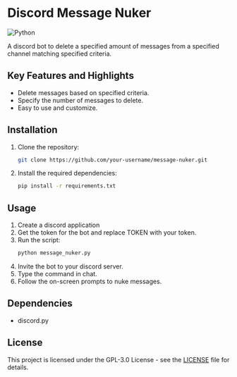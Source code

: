 # Discord Message Nuker

![Python](https://img.shields.io/badge/Python-3.12-blue)

A discord bot to delete a specified amount of messages from a specified channel matching specified criteria.

## Key Features and Highlights
- Delete messages based on specified criteria.
- Specify the number of messages to delete.
- Easy to use and customize.

## Installation
1. Clone the repository:
   ```bash
   git clone https://github.com/your-username/message-nuker.git
   ```
2. Install the required dependencies:
   ```bash
   pip install -r requirements.txt
   ```

## Usage
1. Create a discord application
2. Get the token for the bot and replace TOKEN with your token. 
3. Run the script:
   ```bash
   python message_nuker.py
   ```
4. Invite the bot to your discord server.
5. Type the command in chat.
6. Follow the on-screen prompts to nuke messages.

## Dependencies
- discord.py

## License
This project is licensed under the GPL-3.0 License - see the [LICENSE](LICENSE) file for details.
